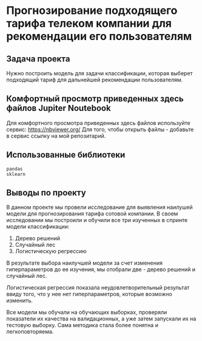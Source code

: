 # Прогнозирование подходящего тарифа телеком компании для рекомендации его пользователям

##  Задача проекта 
Нужно построить модель для задачи классификации, которая выберет подходящий тариф для дальнейшей рекомендации пользователям.

## Комфортный просмотр приведенных здесь файлов Jupiter Noutebook 

Для комфортного просмотра приведенных здесь файлов используйте сервис:
https://nbviewer.org/ 
Для того, чтобы открыть файлы - добавьте в сервис ссылку на мой репозитарий.

## Использованные библиотеки

```
pandas
sklearn
```

## Выводы по проекту

В данном проекте мы провели исследование для выявления наилушей модели для прогнозирования тарифа сотовой компании. В своем исследовании мы построили и обучили все три изученных в спринте модели классификации: 
1. Дерево решений
2. Случайный лес
3. Логистическую регрессию

В результате выбора наилучшей модели за счет изменения гиперпараметров до ее изучения, мы отобрали две - дерево решений и случайный лес. 

Логистическая регрессия показала неудовлетворительный результат ввиду того, что у нее нет гиперпараметров, которые возможно изменить. 

Все модели мы обучали на обучающих выборках, проверяли показатели их качества на валидационных, а уже затем запускали их на тестовую выборку. Сама методика стала более понятна и легкоповторяема.
